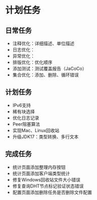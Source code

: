 # 计划任务

## 日常任务

* 注释优化：详细描述、单位描述
* 日志优化：
* 异常优化：
* 排版优化：优化顺序
* 添加测试：测试覆盖报告（JaCoCo）
* 集合优化：添加、删除、循环错误

## 计划任务

* IPv6支持
* 稀有块选择
* 优化日志记录
* Peer阻塞算法
* 实现Mac、Linux回收站
* 升级JDK17：类型转换、多行文本

## 完成任务

* 统计页面添加整理内存按钮
* 统计页面添加客户端类型统计
* 修复Windows回收站文件大小错误
* 修复查询DHT节点标记验证状态错误
* 配置页面添加删除任务是否删除文件配置